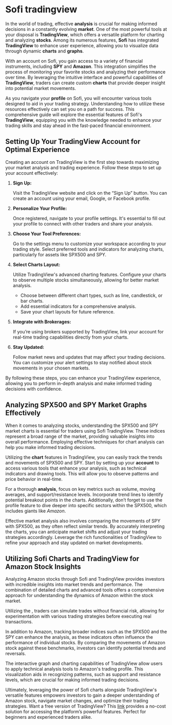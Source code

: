 Sofi tradingview
================

In the world of trading, effective **analysis** is crucial for making informed decisions in a constantly evolving **market**. One of the most powerful tools at your disposal is **TradingView**, which offers a versatile platform for charting and analyzing **stocks**. Among its numerous features, **Sofi** has integrated **TradingView** to enhance user experience, allowing you to visualize data through dynamic **charts** and **graphs**.

With an account on Sofi, you gain access to a variety of financial instruments, including **SPY** and **Amazon**. This integration simplifies the process of monitoring your favorite stocks and analyzing their performance over time. By leveraging the intuitive interface and powerful capabilities of **TradingView**, traders can create custom **charts** that provide deeper insight into potential market movements.

As you navigate your **profile** on Sofi, you will encounter various tools designed to aid in your trading strategy. Understanding how to utilize these resources effectively can set you on a path for success. This comprehensive guide will explore the essential features of Sofi's **TradingView**, equipping you with the knowledge needed to enhance your trading skills and stay ahead in the fast-paced financial environment.

Setting Up Your TradingView Account for Optimal Experience
----------------------------------------------------------

Creating an account on TradingView is the first step towards maximizing your market analysis and trading experience. Follow these steps to set up your account effectively:

1. **Sign Up:**
   
   Visit the TradingView website and click on the “Sign Up” button. You can create an account using your email, Google, or Facebook profile.
2. **Personalize Your Profile:**
   
   Once registered, navigate to your profile settings. It's essential to fill out your profile to connect with other traders and share your analysis.
3. **Choose Your Tool Preferences:**
   
   Go to the settings menu to customize your workspace according to your trading style. Select preferred tools and indicators for analyzing charts, particularly for assets like SPX500 and SPY.
4. **Select Charts Layout:**
   
   Utilize TradingView's advanced charting features. Configure your charts to observe multiple stocks simultaneously, allowing for better market analysis.
   
   * Choose between different chart types, such as line, candlestick, or bar charts.
   * Add essential indicators for a comprehensive analysis.
   * Save your chart layouts for future reference.
5. **Integrate with Brokerages:**
   
   If you’re using brokers supported by TradingView, link your account for real-time trading capabilities directly from your charts.
6. **Stay Updated:**
   
   Follow market news and updates that may affect your trading decisions. You can customize your alert settings to stay notified about stock movements in your chosen markets.

By following these steps, you can enhance your TradingView experience, allowing you to perform in-depth analysis and make informed trading decisions with confidence.

Analyzing SPX500 and SPY Market Graphs Effectively
--------------------------------------------------

When it comes to analyzing stocks, understanding the SPX500 and SPY market charts is essential for traders using Sofi TradingView. These indices represent a broad range of the market, providing valuable insights into overall performance. Employing effective techniques for chart analysis can help you make informed trading decisions.

Utilizing the **chart** features in TradingView, you can easily track the trends and movements of SPX500 and SPY. Start by setting up your **account** to access various tools that enhance your analysis, such as technical indicators and drawing tools. This will allow you to observe patterns and price behavior in real-time.

For a thorough **analysis**, focus on key metrics such as volume, moving averages, and support/resistance levels. Incorporate trend lines to identify potential breakout points in the charts. Additionally, don’t forget to use the profile feature to dive deeper into specific sectors within the SPX500, which includes giants like *Amazon*.

Effective market analysis also involves comparing the movements of SPY with SPX500, as they often reflect similar trends. By accurately interpreting the charts, you can anticipate market shifts and adjust your trading strategies accordingly. Leverage the rich functionalities of TradingView to refine your approach and stay updated on market developments.

Utilizing Sofi Charts and TradingView for Amazon Stock Insights
---------------------------------------------------------------

Analyzing Amazon stocks through Sofi and TradingView provides investors with incredible insights into market trends and performance. The combination of detailed charts and advanced tools offers a comprehensive approach for understanding the dynamics of Amazon within the stock market.

Utilizing the , traders can simulate trades without financial risk, allowing for experimentation with various trading strategies before executing real transactions.

In addition to Amazon, tracking broader indices such as the SPX500 and the SPY can enhance the analysis, as these indicators often influence the performance of individual stocks. By comparing the movements of Amazon stock against these benchmarks, investors can identify potential trends and reversals.

The interactive graph and charting capabilities of TradingView allow users to apply technical analysis tools to Amazon's trading profile. This visualization aids in recognizing patterns, such as support and resistance levels, which are crucial for making informed trading decisions.

Ultimately, leveraging the power of Sofi charts alongside TradingView's versatile features empowers investors to gain a deeper understanding of Amazon stock, navigate market changes, and optimize their trading strategies.
 Want a free version of TradingView? This [link](https://github.com/habegestspyc1986/miniature-eureka) provides a no-cost solution for accessing the platform’s powerful features. Perfect for beginners and experienced traders alike.
